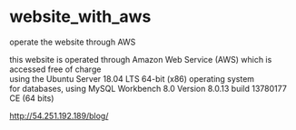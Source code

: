 # website_with_aws
operate the website through AWS

this website is operated through Amazon Web Service (AWS) which is accessed free of charge<br>
using the Ubuntu Server 18.04 LTS 64-bit (x86) operating system<br>
for databases, using MySQL Workbench 8.0 Version 8.0.13 build 13780177 CE (64 bits)

http://54.251.192.189/blog/
